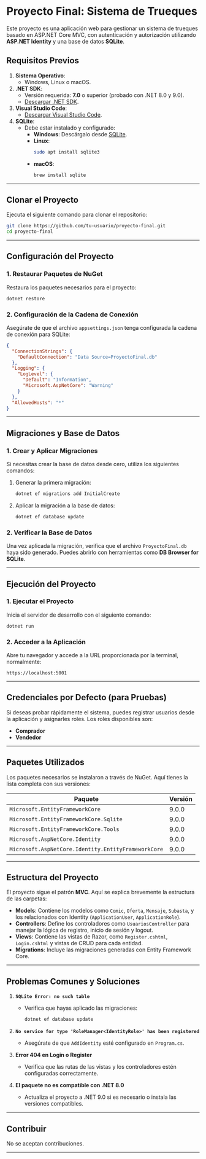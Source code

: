 # Proyecto Final: Sistema de Trueques

Este proyecto es una aplicación web para gestionar un sistema de trueques basado en ASP.NET Core MVC, con autenticación y autorización utilizando **ASP.NET Identity** y una base de datos **SQLite**.

## **Requisitos Previos**

1. **Sistema Operativo**:
   - Windows, Linux o macOS.
2. **.NET SDK**:
   - Versión requerida: **7.0** o superior (probado con .NET 8.0 y 9.0).
   - [Descargar .NET SDK](https://dotnet.microsoft.com/download).
3. **Visual Studio Code**:
   - [Descargar Visual Studio Code](https://code.visualstudio.com/).
4. **SQLite**:
   - Debe estar instalado y configurado:
     - **Windows**: Descárgalo desde [SQLite](https://www.sqlite.org/download.html).
     - **Linux**:
       ```bash
       sudo apt install sqlite3
       ```
     - **macOS**:
       ```bash
       brew install sqlite
       ```

---

## **Clonar el Proyecto**

Ejecuta el siguiente comando para clonar el repositorio:

```bash
git clone https://github.com/tu-usuario/proyecto-final.git
cd proyecto-final
```

---

## **Configuración del Proyecto**

### **1. Restaurar Paquetes de NuGet**

Restaura los paquetes necesarios para el proyecto:

```bash
dotnet restore
```

### **2. Configuración de la Cadena de Conexión**

Asegúrate de que el archivo `appsettings.json` tenga configurada la cadena de conexión para SQLite:

```json
{
  "ConnectionStrings": {
    "DefaultConnection": "Data Source=ProyectoFinal.db"
  },
  "Logging": {
    "LogLevel": {
      "Default": "Information",
      "Microsoft.AspNetCore": "Warning"
    }
  },
  "AllowedHosts": "*"
}
```

---

## **Migraciones y Base de Datos**

### **1. Crear y Aplicar Migraciones**

Si necesitas crear la base de datos desde cero, utiliza los siguientes comandos:

1. Generar la primera migración:
   ```bash
   dotnet ef migrations add InitialCreate
   ```

2. Aplicar la migración a la base de datos:
   ```bash
   dotnet ef database update
   ```

### **2. Verificar la Base de Datos**

Una vez aplicada la migración, verifica que el archivo `ProyectoFinal.db` haya sido generado. Puedes abrirlo con herramientas como **DB Browser for SQLite**.

---

## **Ejecución del Proyecto**

### **1. Ejecutar el Proyecto**

Inicia el servidor de desarrollo con el siguiente comando:

```bash
dotnet run
```

### **2. Acceder a la Aplicación**

Abre tu navegador y accede a la URL proporcionada por la terminal, normalmente:

```
https://localhost:5001
```

---

## **Credenciales por Defecto (para Pruebas)**

Si deseas probar rápidamente el sistema, puedes registrar usuarios desde la aplicación y asignarles roles. Los roles disponibles son:

- **Comprador**
- **Vendedor**

---

## **Paquetes Utilizados**

Los paquetes necesarios se instalaron a través de NuGet. Aquí tienes la lista completa con sus versiones:

| Paquete                                   | Versión |
|------------------------------------------|---------|
| `Microsoft.EntityFrameworkCore`          | 9.0.0   |
| `Microsoft.EntityFrameworkCore.Sqlite`   | 9.0.0   |
| `Microsoft.EntityFrameworkCore.Tools`    | 9.0.0   |
| `Microsoft.AspNetCore.Identity`          | 9.0.0   |
| `Microsoft.AspNetCore.Identity.EntityFrameworkCore` | 9.0.0   |

---

## **Estructura del Proyecto**

El proyecto sigue el patrón **MVC**. Aquí se explica brevemente la estructura de las carpetas:

- **Models**: Contiene los modelos como `Comic`, `Oferta`, `Mensaje`, `Subasta`, y los relacionados con Identity (`ApplicationUser`, `ApplicationRole`).
- **Controllers**: Define los controladores como `UsuariosController` para manejar la lógica de registro, inicio de sesión y logout.
- **Views**: Contiene las vistas de Razor, como `Register.cshtml`, `Login.cshtml` y vistas de CRUD para cada entidad.
- **Migrations**: Incluye las migraciones generadas con Entity Framework Core.

---

## **Problemas Comunes y Soluciones**

1. **`SQLite Error: no such table`**
   - Verifica que hayas aplicado las migraciones:
     ```bash
     dotnet ef database update
     ```

2. **`No service for type 'RoleManager<IdentityRole>' has been registered`**
   - Asegúrate de que `AddIdentity` esté configurado en `Program.cs`.

3. **Error 404 en Login o Register**
   - Verifica que las rutas de las vistas y los controladores estén configuradas correctamente.

4. **El paquete no es compatible con .NET 8.0**
   - Actualiza el proyecto a .NET 9.0 si es necesario o instala las versiones compatibles.

---

## **Contribuir**

No se aceptan contribuciones.

---
